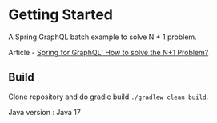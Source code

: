 # Getting Started
A Spring GraphQL batch example to solve N + 1 problem.

Article - [Spring for GraphQL: How to solve the N+1 Problem?](https://techdozo.dev/spring-for-graphql-how-to-solve-the-n1-problem/) 


## Build
Clone repository and do gradle build `./gradlew clean build`.

Java version : Java 17
